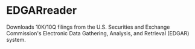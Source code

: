 # EDGARreader
Downloads 10K/10Q filings from the U.S. Securities and Exchange Commission's Electronic Data Gathering, Analysis, and Retrieval (EDGAR) system.
